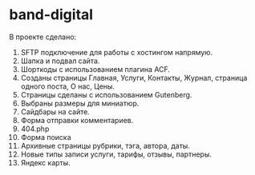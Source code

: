 # band-digital

В проекте сделано:
1) SFTP подключение для работы с хостингом напрямую.
2) Шапка и подвал сайта.
3) Шорткоды с использованием плагина ACF.
4) Созданы страницы Главная, Услуги, Контакты, Журнал, страница одного поста, О нас, Цены.
5) Страницы сделаны с использованием Gutenberg.
6) Выбраны размеры для миниатюр.
7) Сайдбары на сайте.
8) Форма отправки комментариев.
9) 404.php
10) Форма поиска
11) Архивные страницы рубрики, тэга, автора, даты.
12) Новые типы записи услуги, тарифы, отзывы, партнеры.
13) Яндекс карты.

